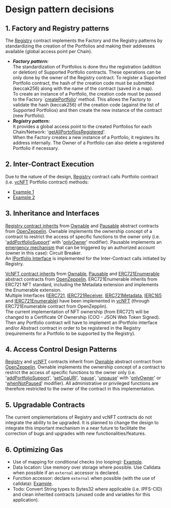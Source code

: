 # **Design pattern decisions**

## 1. **Factory and Registry patterns**
The [Registry](../chain/contracts/Registry.sol#L1) contract implements the Factory and the Registry patterns by standardizing the creation of the Portfolios and making their addresses available (global access point per Chain).  
- ***Factory pattern:***  
The standardization of Portfolios is done thru the registration (addition or deletion) of Supported Portfolio contracts. These operations can be only done by the owner of the Registry contract. To register a Supported Portfolio contract, the hash of the creation code must be submitted (keccak256) along with the name of the contract (saved in a map).  
To create an instance of a Portfolio, the creation code must be passed to the Factory `[createPortfolio](../chain/contracts/Registry.sol#L64)' method. This allows the Factory to validate the hash (keccak256) of the creation code (against the list of Supported Portfolios) and then create the new instance of the contract (new Portfolio).  
- ***Registry pattern:***  
It provides a global access point to the created Portfolios for each Chain/Network: '[getAllPortofliosRegistered](../chain/contracts/Registry.sol#L114)'.  
When the Factory creates a new instance of a Portfolio, it registers its address internally. The Owner of a Portfolio can also delete a registered Portfolio if necessary.  

## 2. Inter-Contract Execution
Due to the nature of the design, [Registry](../chain/contracts/Registry.sol#L1) contract calls Portfolio contract (i.e. [vcNFT](../chain/contracts/vcNFT.sol) Portfolio contract) methods: 
- [Example 1](../chain/contracts/Registry.sol#L74)
- [Example 2](../chain/contracts/Registry.sol#L102)

## 3. Inheritance and Interfaces
[Registry contract inherits](../chain/contracts/Registry.sol#L19) from [Ownable](https://docs.openzeppelin.com/contracts/4.x/api/access#Ownable) and [Pausable](https://docs.openzeppelin.com/contracts/4.x/api/security#Pausable) abstract contracts from [OpenZeppelin](https://docs.openzeppelin.com/openzeppelin/). Ownable implements the ownership concept of a contract to restrict the access of specific functions to the owner only (i.e. '[addPortfolioSupport](../contracts/Registry.sol#L132)' with '[onlyOwner](https://docs.openzeppelin.com/contracts/4.x/api/access#Ownable-onlyOwner--)' modifier).  Pausable implements an [emergency mechanism](../chain/contracts/Registry.sol#L168) that can be triggered by an authorized account (owner in this case): Circuit Breaker.  
An [IPortfolio Interface](../chain/contracts/Registry.sol#L14) is implemented for the Inter-Contract calls initiated by Registry. 

[VcNFT contract inherits](../chain/contracts/vcNFT.sol#L16) from [Ownable](https://docs.openzeppelin.com/contracts/4.x/api/access#Ownable), [Pausable](https://docs.openzeppelin.com/contracts/4.x/api/security#Pausable) and [ERC721Enumerable](https://docs.openzeppelin.com/contracts/4.x/api/token/erc721#ERC721Enumerable) abstract contracts from [OpenZeppelin](https://docs.openzeppelin.com/openzeppelin/). ERC721Enumerable inherits from ERC721 NFT standard, including the Metadata extension and implements the Enumerable extension.  
Multiple Interfaces ([IERC721](https://docs.openzeppelin.com/contracts/4.x/api/token/erc721#IERC721), [IERC721Receiver](https://docs.openzeppelin.com/contracts/4.x/api/token/erc721#IERC721Receiver), [IERC721Metadata](https://docs.openzeppelin.com/contracts/4.x/api/token/erc721#IERC721Metadata), [IERC165](https://docs.openzeppelin.com/contracts/4.x/api/utils#IERC165) and [IERC721Enumerable](https://docs.openzeppelin.com/contracts/4.x/api/token/erc721#IERC721Enumerable)) have been implemented in [vcNFT](../chain/contracts/vcNFT.sol) (through ERC721Enumerable contract from OpenZepplin).  
The current implementation of NFT ownership (from ERC721) will be changed to a Certificate Of Ownership (COO - JSON Web Token Signed). Then any Portfolio contract will have to implement an IPortfolio interface and/or Abstract contract in order to be registered in the Registry (requirements for a Portfolio to be supported by the Registry).  
 
## 4. Access Control Design Patterns
[Registry](../chain/contracts/Registry.sol#L19) and [vcNFT](../chain/contracts/vcNFT.sol#L15) contracts inherit from [Ownable](https://docs.openzeppelin.com/contracts/4.x/api/access#Ownable) abstract contract from [OpenZeppelin](https://docs.openzeppelin.com/openzeppelin/). Ownable implements the ownership concept of a contract to restrict the access of specific functions to the owner only (i.e. '[addPortfolioSupport](../chain/contracts/Registry.sol#L132)', '[setCoaURI](../chain/contracts/vcNFT.sol#L101)', '[pause](../chain/contracts/vcNFT.sol#L144)', '[unpause](../chain/contracts/Registry.sol#L175)' with '[onlyOwner](https://docs.openzeppelin.com/contracts/4.x/api/access#Ownable-onlyOwner--)' or '[whenNotPaused](https://docs.openzeppelin.com/contracts/4.x/api/security#Pausable-whenNotPaused--)' modifier). All administrative or privileged functions are therefore restricted to the owner of the contract in this implementation.

## 5. Upgradable Contracts
The current omplementations of Registry and vcNFT contracts do not integrate the ability to be upgraded. It is planned to change the design to integrate this important mechanism in a near future to facilitate the correction of bugs and upgrades with new functionalities/features.

## 6. Optimizing Gas
- Use of mapping for conditional checks (no looping): [Example](../chain/contracts/Registry.sol#L98).
- Data location: Use memory over storage where possible. Use Calldata when possible if an `external` accessor is declared.
- Function accessor: declare `external` when possible (with the use of calldata): [Example](../chain/contracts/Registry.sol#L64).
- Todo: Convert String types to Bytes32 where applicable (i.e. IPFS-CID) and clean inherited contracts (unused code and variables for this application).
